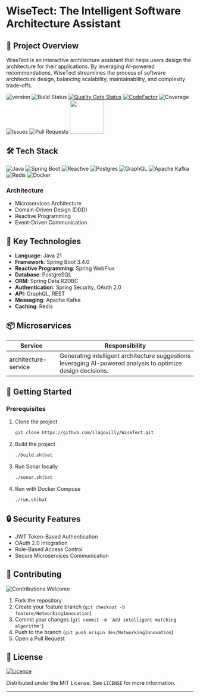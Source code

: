 # WiseTect: The Intelligent Software Architecture Assistant

## 🌟 Project Overview

WiseTect is an interactive architecture assistant that helps users design the architecture for their applications. By leveraging AI-powered recommendations, WiseTect streamlines the process of software architecture design, balancing scalability, maintainability, and complexity trade-offs.

![version](https://img.shields.io/badge/version-1.0.0-blue) ![Build Status](https://img.shields.io/github/actions/workflow/status/ilagouilly/WiseTect/.github/workflows/wisetect-ci.yml) [![Quality Gate Status](https://sonarcloud.io/api/project_badges/measure?project=Ilagouilly_WiseTect&metric=alert_status)](https://sonarcloud.io/summary/new_code?id=Ilagouilly_WiseTect) [![CodeFactor](https://www.codefactor.io/repository/github/ilagouilly/WiseTect/badge/main)](https://www.codefactor.io/repository/github/ilagouilly/WiseTect/overview/main) ![Coverage](https://codecov.io/gh/ilagouilly/WiseTect/branch/main/graph/badge.svg) ![Issues](https://img.shields.io/github/issues/ilagouilly/WiseTect) ![Pull Requests](https://img.shields.io/github/issues-pr/ilagouilly/WiseTect) <a href="https://sonarcloud.io/summary/new_code?id=Ilagouilly_WiseTect">
<img src="https://sonarcloud.io/images/project_badges/sonarcloud-light.svg" width="90">
</a>

## 🛠 Tech Stack

![Java](https://img.shields.io/badge/Java-21-red?style=for-the-badge&logo=java)
![Spring Boot](https://img.shields.io/badge/Spring%20Boot-3.x-green?style=for-the-badge&logo=springboot)
![Reactive](https://img.shields.io/badge/Reactive-WebFlux-blue?style=for-the-badge)
![Postgres](https://img.shields.io/badge/postgres-%23316192.svg?style=for-the-badge&logo=postgresql&logoColor=white)
![GraphQL](https://img.shields.io/badge/-GraphQL-E10098?style=for-the-badge&logo=graphql&logoColor=white)
![Apache Kafka](https://img.shields.io/badge/Apache%20Kafka-000?style=for-the-badge&logo=apachekafka)
![Redis](https://img.shields.io/badge/redis-%23DD0031.svg?style=for-the-badge&logo=redis&logoColor=white)
![Docker](https://img.shields.io/badge/docker-%230db7ed.svg?style=for-the-badge&logo=docker&logoColor=white)

### Architecture

- Microservices Architecture
- Domain-Driven Design (DDD)
- Reactive Programming
- Event-Driven Communication

## 🔧 Key Technologies

- **Language**: Java 21
- **Framework**: Spring Boot 3.4.0
- **Reactive Programming**: Spring WebFlux
- **Database**: PostgreSQL
- **ORM**: Spring Data R2DBC
- **Authentication**: Spring Security, OAuth 2.0
- **API**: GraphQL, REST
- **Messaging**: Apache Kafka
- **Caching**: Redis

## 📦 Microservices

|                            Service                                  | Responsibility |
| ------------------------------------------------------------------- | ------------------------------------------------------------------------------------------------ |
|                       architecture-service                          | Generating intelligent architecture suggestions leveraging AI-powered analysis to optimize design decisions.            |

## 🚀 Getting Started

### Prerequisites


1. Clone the project
   ```bash
   git clone https://github.com/ilagouilly/WiseTect.git
   ```

2. Build the project

   ```bash
   ./build.sh|bat
   ```
3. Run Sonar locally
   ```bash
   ./sonar.sh|bat
   ```
   
4. Run with Docker Compose
   ```bash
   ./run.sh|bat
   ```

## 🔒 Security Features

- JWT Token-Based Authentication
- OAuth 2.0 Integration
- Role-Based Access Control
- Secure Microservices Communication

## 🤝 Contributing

![Contributions Welcome](https://img.shields.io/badge/contributions-welcome-brightgreen?style=for-the-badge&logo=github)

1. Fork the repository
2. Create your feature branch (`git checkout -b feature/NetworkingInnovation`)
3. Commit your changes (`git commit -m 'Add intelligent matching algorithm'`)
4. Push to the branch (`git push origin dev/NetworkingInnovation`)
5. Open a Pull Request

## 📄 License

[![Licence](https://img.shields.io/github/license/Ileriayo/markdown-badges?style=for-the-badge)](./LICENSE)

Distributed under the MIT License. See `LICENSE` for more information.

---
